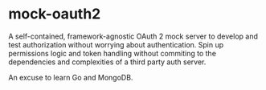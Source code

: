 # mock-oauth2
A self-contained, framework-agnostic OAuth 2 mock server to develop and test authorization without worrying about authentication. Spin up permissions logic and token handling without commiting to the dependencies and complexities of a third party auth server.


An excuse to learn Go and MongoDB.

